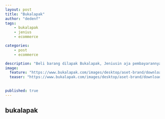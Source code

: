 ```yaml
---
layout: post
title: "Bukalapak"
author: "dedenf"
tags:
    - bukalapak
    - jenius
    - ecommerce

categories:
    - post
    - ecommerce

description: "Beli barang dilapak Bukalapak, Jeniusin aja pembayarannya"
image:
  feature: "https://www.bukalapak.com/images/desktop/aset-brand/download/Ikon-Bukalapak-Putih.svg"
  teaser: "https://www.bukalapak.com/images/desktop/aset-brand/download/Ikon-Bukalapak-Putih.svg"
  
  
published: true
---
```


## bukalapak